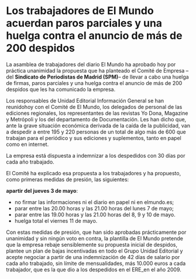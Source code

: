 # Los trabajadores de El Mundo acuerdan paros parciales y una huelga contra el anuncio de más de 200 despidos

La asamblea de trabajadores del diario El Mundo ha aprobado hoy por práctica unanimidad la propuesta que ha planteado el Comité de Empresa –del **Sindicato de Periodistas de Madrid (SPM)**– de llevar a cabo una huelga de firmas, paros parciales y una huelga contra el anuncio de más de 200 despidos que les ha comunicado la empresa.

Los responsables de Unidad Editorial Información General se han reunidohoy con el Comité de El Mundo, los delegados de personal de las ediciones regionales, los representantes de las revistas Yo Dona, Magazine y Metrópoli y los del departamento de Documentación. Les han dicho que, ante la grave situación económica derivada de la caída de la publicidad, van a despedir a entre 195 y 220 personas de un total de algo más de 600 que trabajan para el periódico y sus ediciones y suplementos, tanto en papel como en internet.

La empresa está dispuesta a indemnizar a los despedidos con 30 días por cada año trabajado.

El Comité ha explicado esa propuesta a los trabajadores y ha propuesto, como primeras medidas de presión, las siguientes:

**apartir del jueves 3 de mayo**:
- no firmar las informaciones ni el diario en papel ni en elmundo.es;
- parar entre las 20.00 horas y las 21.00 horas del lunes 7 de mayo;
- parar entre las 19.00 horas y las 21.00 horas del 8, 9 y 10 de mayo.
- huelga total el viernes 11 de mayo.

Con estas medidas de presión, que han sido aprobadas prácticamente por unanimidad y sin ningún voto en contra, la plantilla de El Mundo pretende que la empresa rebaje sensiblemente su propuesta inicial de despidos, plantee un plan de bajas incentivadas en todo el Grupo Unidad Editorial y acepte negociar a partir de una indemnización de 42 días de salario por cada año trabajado, sin límite de mensualidades, más 10.000 euros a cada trabajador, que es la que dio a los despedidos en el ERE_en el año 2009.
